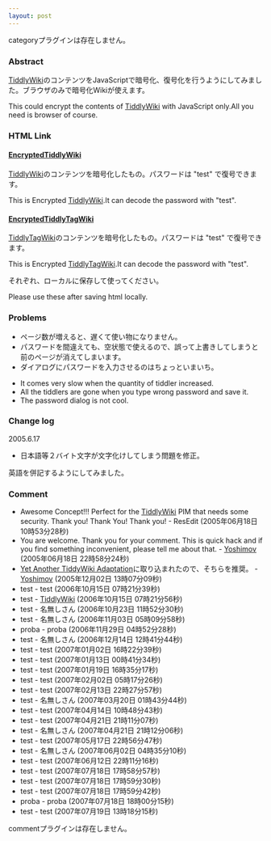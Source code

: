 ```yaml
---
layout: post
---
```

<p><span class="error">categoryプラグインは存在しません。</span></p>
<h3>Abstract</h3>
<p><a href="http://www.tiddlywiki.com/">TiddlyWiki</a>のコンテンツをJavaScriptで暗号化、復号化を行うようにしてみました。ブラウザのみで暗号化Wikiが使えます。</p>
<p>This could encrypt the contents of <a href="http://www.tiddlywiki.com/">TiddlyWiki</a> with JavaScript only.All you need is browser of course.</p>
<h3>HTML Link</h3>
<h4><a href="/archive/tiddlywiki/aesencrypted-empty.html">EncryptedTiddlyWiki</a></h4>
<p><a href="http://www.tiddlywiki.com/">TiddlyWiki</a>のコンテンツを暗号化したもの。パスワードは &quot;test&quot; で復号できます。</p>
<p>This is Encrypted <a href="http://www.tiddlywiki.com/">TiddlyWiki</a>.It can decode the password with &quot;test&quot;.</p>
<h4><a href="/archive/tiddlywiki/aesencryptedtag-empty.html">EncryptedTiddlyTagWiki</a></h4>
<p><a href="http://www.digitaldimsum.co.uk/">TiddlyTagWiki</a>のコンテンツを暗号化したもの。パスワードは &quot;test&quot; で復号できます。</p>
<p>This is Encrypted <a href="http://www.digitaldimsum.co.uk/">TiddlyTagWiki</a>.It can decode the password with &quot;test&quot;.</p>
<p>それぞれ、ローカルに保存して使ってください。</p>
<p>Please use these after saving html locally.</p>
<h3>Problems</h3>
<ul>
<li>ページ数が増えると、遅くて使い物になりません。</li>
<li>パスワードを間違えても、空状態で使えるので、誤って上書きしてしまうと前のページが消えてしまいます。</li>
<li>ダイアログにパスワードを入力させるのはちょっといまいち。</li>
</ul>
<ul>
<li>It comes very slow when the quantity of tiddler increased.</li>
<li>All the tiddlers are gone when you type wrong password and save it.</li>
<li>The password dialog is not cool.</li>
</ul>
<h3>Change log</h3>
<dl>
<dt>2005.6.17</dt>
<dd></dd>
</dl>
<ul>
<li>日本語等２バイト文字が文字化けしてしまう問題を修正。</li>
</ul>
<p>英語を併記するようにしてみました。</p>
<h3>Comment</h3>
<ul>
<li>Awesome Concept!!! Perfect for the <a href="http://www.tiddlywiki.com/">TiddlyWiki</a> PIM that needs some security. Thank you! Thank You! Thank you! - ResEdit (2005年06月18日 10時53分28秒)</li>
<li>You are welcome. Thank you for your comment. This is quick hack and if you find something inconvenient, please tell me about that. - <a href="/?page=Yoshimov" class="wikipage">Yoshimov</a> (2005年06月18日 22時58分24秒)</li>
<li><a href="http://www.rumsby.org/yatwa/">Yet Another TiddyWiki Adaptation</a>に取り込まれたので、そちらを推奨。 - <a href="/?page=Yoshimov" class="wikipage">Yoshimov</a> (2005年12月02日 13時07分09秒)</li>
<li>test - test (2006年10月15日 07時21分39秒)</li>
<li>test - <a href="http://www.tiddlywiki.com/">TiddlyWiki</a> (2006年10月15日 07時21分56秒)</li>
<li>test - 名無しさん (2006年10月23日 11時52分30秒)</li>
<li>test - 名無しさん (2006年11月03日 05時09分58秒)</li>
<li>proba - proba (2006年11月29日 04時52分28秒)</li>
<li>test - 名無しさん (2006年12月14日 12時41分44秒)</li>
<li>test - test (2007年01月02日 16時22分39秒)</li>
<li>test - test (2007年01月13日 00時41分34秒)</li>
<li>test - test (2007年01月19日 16時35分17秒)</li>
<li>test - test (2007年02月02日 05時17分26秒)</li>
<li>test - test (2007年02月13日 22時27分57秒)</li>
<li>test - 名無しさん (2007年03月20日 01時43分44秒)</li>
<li>test - test (2007年04月14日 10時48分43秒)</li>
<li>test - test (2007年04月21日 21時11分07秒)</li>
<li>test - 名無しさん (2007年04月21日 21時12分06秒)</li>
<li>test - test (2007年05月17日 22時56分47秒)</li>
<li>test - 名無しさん (2007年06月02日 04時35分10秒)</li>
<li>test - test (2007年06月12日 22時11分16秒)</li>
<li>test - test (2007年07月18日 17時58分57秒)</li>
<li>test - test (2007年07月18日 17時59分30秒)</li>
<li>test - test (2007年07月18日 17時59分42秒)</li>
<li>proba - proba (2007年07月18日 18時00分15秒)</li>
<li>test - test (2007年07月19日 13時18分15秒)</li>
</ul>
<p><span class="error">commentプラグインは存在しません。</span> </p>
